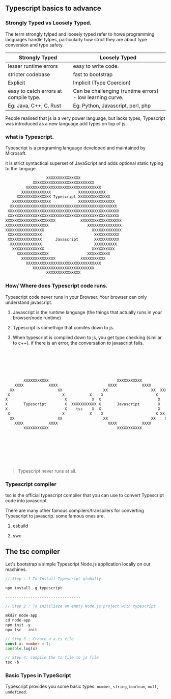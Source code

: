 ## **Typescript basics to advance**

### Strongly Typed vs Loosely Typed.&#x20;

The term strongly tylped and loosely typed refer to howe programming languages handle tylpes, particularly how strict they are about type conversion and type safety.&#x20;

| Strongly Typed                        | Loosely Typed                                             |
| ------------------------------------- | --------------------------------------------------------- |
| lesser runtime errors                 | easy to write code.                                       |
| stricter codebase                     | fast to bootstrap                                         |
| Explicit                              | Implicit (Type Coercion)                                  |
| easy to catch errors at compile type. | Can be challenging (runtime errors) - low learning curve. |
| Eg: Java, C++, C, Rust                | Eg: Python, Javascript, perl, php                         |

People realised that js ia a very power language, but lacks types, Typescript was introduced as a new language add types on top of js.&#x20;

### what is Typescript.&#x20;

Typescript is a programing language developed and maintained by Microsoft.&#x20;

it is strict syntactical superset of JavaScript and adds optional static typing to the languge.

```typescript
                  XXXXXXXXXXXXXXX                  
            XXXXXXXXXXXXXXXXXXXXXXXXXXX            
         XXXXXXXXXXXXXXXXXXXXXXXXXXXXXXXXX         
       XXXXXXXXXXXXX            XXXXXXXXXXXX       
     XXXXXXXXXXXXXXX Typescript XXXXXXXXXXXXXX     
   XXXXXXXXXXXXXXXXX            XXXXXXXXXXXXXXXX   
  XXXXXXXXXXXXXXXXXXXXXXXXXXXXXXXXXXXXXXXXXXXXXXX  
 XXXXXXXXXXXXXXXXXXXXXXXXXXXXXXXXXXXXXXXXXXXXXXXXX 
 XXXXXXXXXXXXXXXXXXXXXXXXXXXXXXXXXXXXXXXXXXXXXXXXX 
XXXXXXXXXXXXXXXXXXXXXX           XXXXXXXXXXXXXXXXXX
XXXXXXXXXXXXXXXXXXX                 XXXXXXXXXXXXXXX
XXXXXXXXXXXXXXXXX                     XXXXXXXXXXXXX
 XXXXXXXXXXXXXXX                       XXXXXXXXXXX 
 XXXXXXXXXXXXXXX      Javascript       XXXXXXXXXXX 
  XXXXXXXXXXXXXX                       XXXXXXXXXX  
   XXXXXXXXXXXXXX                     XXXXXXXXXX   
     XXXXXXXXXXXXXX                 XXXXXXXXXX     
       XXXXXXXXXXXXXXX           XXXXXXXXXXX       
         XXXXXXXXXXXXXXXXXXXXXXXXXXXXXXXXX         
            XXXXXXXXXXXXXXXXXXXXXXXXXXX            
                  XXXXXXXXXXXXXXX                  
```

### How/ Where does Typescript code runs. &#x20;

Typescript code never runs in your Browser. Your browser can only understand javascript.&#x20;

1.  Javascript is the runtime language (the things that actually runs in your browser/node runtime)

2.  Typescript is somethign that comiles down to js.

3.  When typescript is compiled down to js, you get type checking (similar to c++). if there is an error, the conversation to javascript fails.&#x20;

```typescript
                                                                                    XXXXXXXXX      
                                                                                 XXX         XXX   
                                                                               XX               XX 
                                                                              X                   X
                                                                              X      Browser      X
                                                                              X                   X
        XXXXXXXXXXX                              XXXXXXXXXXX               XX  XX               XX 
    XXXX           XXXX                      XXXX           XXXX       XXXX      XXX         XXX   
  XX                   XX                  XX                   XX  XXX             XXXXXXXXX      
 X                       X           X    X                       X                                
X                         X           X  X                         X                               
X       Typescript        X  XXXXXXXXXXX X       Javascript        X                               
X                         X    tsc    X  X                         X                XXXXXXXXX      
 X                       X           X    X                       X XX           XXX         XXX   
  XX                   XX                  XX                   XX    XXXX     XX               XX 
    XXXX           XXXX                      XXXX           XXXX          XX  X                   X
        XXXXXXXXXXX                              XXXXXXXXXXX                  X      Browser      X
                                                                              X                   X
                                                                               XX               XX 
                                                                                 XXX         XXX   
                                                                                    XXXXXXXXX      
                                                                                                   
                                                                                                   
                                                                                              
```

> Typescript never runs at all.

### Typescript compiler

tsc is the official typescript compiler that you can use to convert Typescript code into javascript.&#x20;

There are many other famous compilers/transpilers for converting Typescript to javascrip. some famous ones are.&#x20;

1.  esbuild

2.  swc

## The tsc compiler

Let's bootstrap a simple Typescript Node.js application locally on our machines.&#x20;

```typescript
// Step : 1 To Install Typescript globally

npm install -g typescript

---------------------------------

// Step 2 : To initiliaze an empty Node.js project with typescript 

mkdir node-app
cd node-app
npm init -y
npx tsc --init

// Step 3 : Create a a.ts file 
const x: number = 1;
console.log(x)

// Step 4: compile the ts file to js file 
tsc -b

```

### Basic Types in TypeScript

Typescript provides you some basic types. `number`, `string`, `boolean`, `null`, `undefined`.&#x20;
